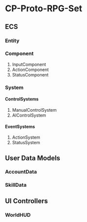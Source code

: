 # CP-Proto-RPG-Set

## ECS

### Entity

### Component

1. InputComponent
2. ActionComponent
3. StatusComponent

### System

#### ControlSystems
1. ManualControlSystem
2. AIControlSystem

#### EventSystems
1. ActionSystem
2. StatusSystem


## User Data Models
### AccountData
### SkillData

## UI Controllers
### WorldHUD

